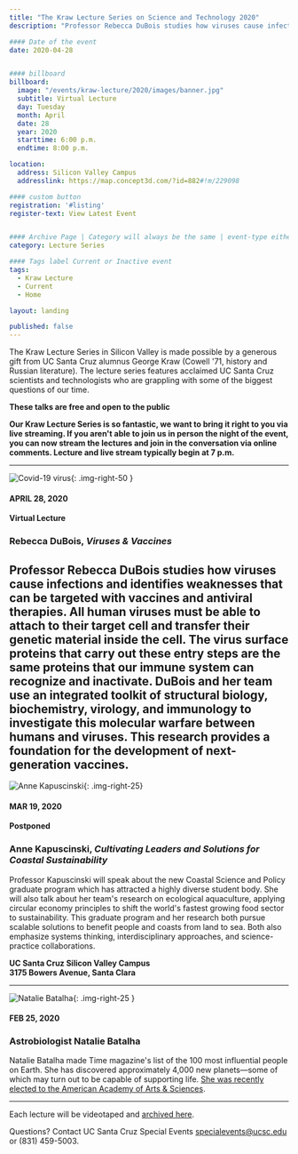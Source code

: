 ```yaml
---
title: "The Kraw Lecture Series on Science and Technology 2020"
description: "Professor Rebecca DuBois studies how viruses cause infections and identifies weaknesses that can be targeted with vaccines and antiviral therapies."

#### Date of the event
date: 2020-04-28


#### billboard
billboard:
  image: "/events/kraw-lecture/2020/images/banner.jpg"
  subtitle: Virtual Lecture
  day: Tuesday
  month: April
  date: 28
  year: 2020
  starttime: 6:00 p.m.
  endtime: 8:00 p.m.

location:
  address: Silicon Valley Campus
  addresslink: https://map.concept3d.com/?id=882#!m/229098

#### custom button
registration: '#listing'
register-text: View Latest Event


#### Archive Page | Category will always be the same | event-type either Signature Event, Notable Event, Lecture Series
category: Lecture Series

#### Tags label Current or Inactive event
tags:
  - Kraw Lecture
  - Current
  - Home

layout: landing

published: false
---
```


The Kraw Lecture Series in Silicon Valley is made possible by a generous gift from UC Santa Cruz alumnus George Kraw (Cowell '71, history and Russian literature). The lecture series features acclaimed UC Santa Cruz scientists and technologists who are grappling with some of the biggest questions of our time.

**These talks are free and open to the public**

**Our Kraw Lecture Series is so fantastic, we want to bring it right to you via live streaming. If you aren't able to join us in person the night of the event, you can now stream the lectures and join in the conversation via online comments. Lecture and live stream typically begin at 7 p.m.**

---
![Covid-19 virus](/events/kraw-lecture/2020/images/covid-19.jpg){: .img-right-50 }

#### APRIL 28, 2020
**Virtual Lecture**

### Rebecca DuBois, <em>Viruses & Vaccines</em>

Professor Rebecca DuBois studies how viruses cause infections and identifies weaknesses that can be targeted with vaccines and antiviral therapies. All human viruses must be able to attach to their target cell and transfer their genetic material inside the cell. The virus surface proteins that carry out these entry steps are the same proteins that our immune system can recognize and inactivate. DuBois and her team use an integrated toolkit of structural biology, biochemistry, virology, and immunology to investigate this molecular warfare between humans and viruses. This research provides a foundation for the development of next-generation vaccines.
<a name="listing"></a>
---
![Anne Kapuscinski](/events/kraw-lecture/2020/images/anne-kapuscinski-copy.jpg){: .img-right-25}

#### MAR 19, 2020
**Postponed**

### Anne Kapuscinski, <em>Cultivating Leaders and Solutions for Coastal Sustainability</em>

Professor Kapuscinski will speak about the new Coastal Science and Policy graduate program which has attracted a highly diverse student body. She will also talk about her team's research on ecological aquaculture, applying circular economy principles to shift the world's fastest growing food sector to sustainability. This graduate program and her research both pursue scalable solutions to benefit people and coasts from land to sea. Both also emphasize systems thinking, interdisciplinary approaches, and science-practice collaborations.

**UC Santa Cruz Silicon Valley Campus<br/>
3175 Bowers Avenue, Santa Clara**

---
![Natalie Batalha](/events/kraw-lecture/2020/images/natalie.jpg){: .img-right-25 }

#### FEB 25, 2020

### Astrobiologist Natalie Batalha

Natalie Batalha made Time magazine's list of the 100 most influential people on Earth. She has discovered approximately 4,000 new planets—some of which may turn out to be capable of supporting life. [She was recently elected to the American Academy of Arts & Sciences](https://news.ucsc.edu/2019/04/batalha-aaas.html).

---

Each lecture will be videotaped and [archived here](https://www.youtube.com/playlist?list=PLRYckK179c3RY3ZxfHjc6EP1wFVH6NVsy).

Questions? Contact UC Santa Cruz Special Events [specialevents@ucsc.edu](mailto:specialevents@ucsc.edu) or (831) 459-5003.

<style>
 .button .primary {
  display: none;
 }
</style>
